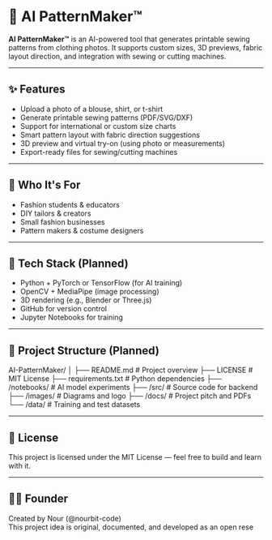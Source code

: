# 🧵 AI PatternMaker™

**AI PatternMaker™** is an AI-powered tool that generates printable sewing patterns from clothing photos. It supports custom sizes, 3D previews, fabric layout direction, and integration with sewing or cutting machines.

---

## ✨ Features

- Upload a photo of a blouse, shirt, or t-shirt  
- Generate printable sewing patterns (PDF/SVG/DXF)  
- Support for international or custom size charts  
- Smart pattern layout with fabric direction suggestions  
- 3D preview and virtual try-on (using photo or measurements)  
- Export-ready files for sewing/cutting machines  

---

## 🎯 Who It's For

- Fashion students & educators  
- DIY tailors & creators  
- Small fashion businesses  
- Pattern makers & costume designers  

---

## 🧠 Tech Stack (Planned)

- Python + PyTorch or TensorFlow (for AI training)  
- OpenCV + MediaPipe (image processing)  
- 3D rendering (e.g., Blender or Three.js)  
- GitHub for version control  
- Jupyter Notebooks for training  

---

## 📁 Project Structure (Planned)

AI-PatternMaker/
│
├── README.md # Project overview
├── LICENSE # MIT License
├── requirements.txt # Python dependencies
├── /notebooks/ # AI model experiments
├── /src/ # Source code for backend
├── /images/ # Diagrams and logo
├── /docs/ # Project pitch and PDFs
└── /data/ # Training and test datasets


---

## 📝 License

This project is licensed under the MIT License — feel free to build and learn with it.

---

## 👩‍💻 Founder

Created by Nour (@nourbit-code)  
This project idea is original, documented, and developed as an open rese
